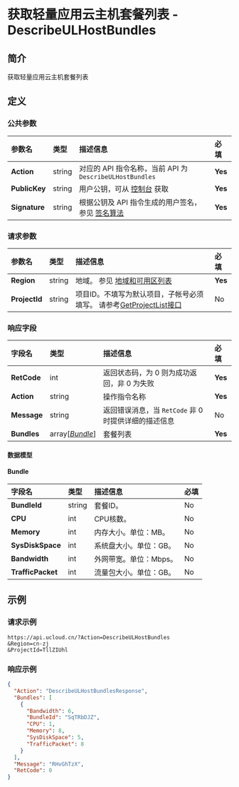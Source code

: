 # 获取轻量应用云主机套餐列表 - DescribeULHostBundles

## 简介

获取轻量应用云主机套餐列表









## 定义

### 公共参数

| 参数名 | 类型 | 描述信息 | 必填 |
|:---|:---|:---|:---|
| **Action**     | string  | 对应的 API 指令名称，当前 API 为 `DescribeULHostBundles`                        | **Yes** |
| **PublicKey**  | string  | 用户公钥，可从 [控制台](https://console.ucloud.cn/uapi/apikey) 获取                                             | **Yes** |
| **Signature**  | string  | 根据公钥及 API 指令生成的用户签名，参见 [签名算法](api/summary/signature.md)  | **Yes** |

### 请求参数

| 参数名 | 类型 | 描述信息 | 必填 |
|:---|:---|:---|:---|
| **Region** | string | 地域。 参见 [地域和可用区列表](https://docs.ucloud.cn/api/summary/regionlist) |**Yes**|
| **ProjectId** | string | 项目ID。不填写为默认项目，子帐号必须填写。 请参考[GetProjectList接口](https://docs.ucloud.cn/api/summary/get_project_list) |No|

### 响应字段

| 字段名 | 类型 | 描述信息 | 必填 |
|:---|:---|:---|:---|
| **RetCode** | int | 返回状态码，为 0 则为成功返回，非 0 为失败 |**Yes**|
| **Action** | string | 操作指令名称 |**Yes**|
| **Message** | string | 返回错误消息，当 `RetCode` 非 0 时提供详细的描述信息 |No|
| **Bundles** | array[[*Bundle*](#Bundle)] | 套餐列表 |**Yes**|

#### 数据模型


#### Bundle

| 字段名 | 类型 | 描述信息 | 必填 |
|:---|:---|:---|:---|
| **BundleId** | string | 套餐ID。 |No|
| **CPU** | int | CPU核数。 |No|
| **Memory** | int | 内存大小。单位：MB。 |No|
| **SysDiskSpace** | int | 系统盘大小。单位：GB。 |No|
| **Bandwidth** | int | 外网带宽。单位：Mbps。 |No|
| **TrafficPacket** | int | 流量包大小。单位：GB。 |No|

## 示例

### 请求示例
    
```
https://api.ucloud.cn/?Action=DescribeULHostBundles
&Region=cn-zj
&ProjectId=TllZIUhl
```

### 响应示例
    
```json
{
  "Action": "DescribeULHostBundlesResponse",
  "Bundles": [
    {
      "Bandwidth": 6,
      "BundleId": "SqTRbDJZ",
      "CPU": 1,
      "Memory": 8,
      "SysDiskSpace": 5,
      "TrafficPacket": 8
    }
  ],
  "Message": "RHvGhTzX",
  "RetCode": 0
}
```





